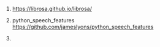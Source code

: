 1. https://librosa.github.io/librosa/

2. python_speech_features
https://github.com/jameslyons/python_speech_features

3. 
